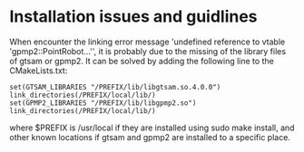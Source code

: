 # Installation issues and guidlines
When encounter the linking error message 'undefined reference to vtable 'gpmp2::PointRobot...'', it is probably due to the missing of the library files of gtsam or gpmp2. It can be solved by adding the following line to the CMakeLists.txt:
```
set(GTSAM_LIBRARIES "/PREFIX/lib/libgtsam.so.4.0.0")
link_directories(/PREFIX/local/lib/)
set(GPMP2_LIBRARIES "/PREFIX/lib/libgpmp2.so")
link_directories(/PREFIX/local/lib/)
```
where $PREFIX is /usr/local if they are installed using sudo make install, and other known locations if gtsam and gpmp2 are installed to a specific place.

